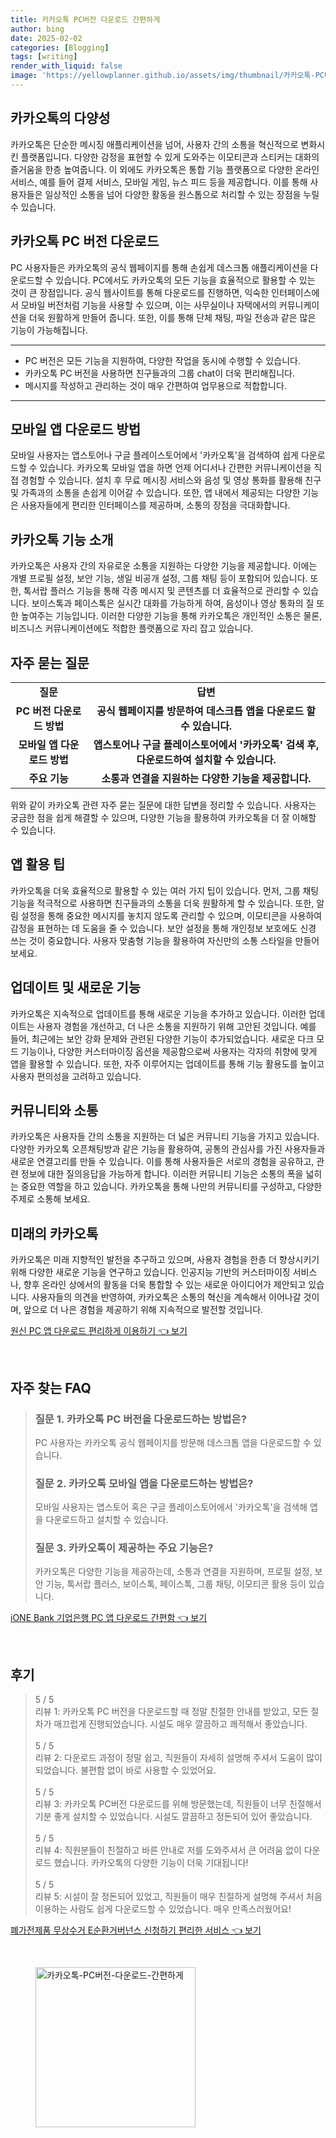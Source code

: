 ```yaml
---
title: 카카오톡 PC버전 다운로드 간편하게
author: bing
date: 2025-02-02
categories: [Blogging]
tags: [writing]
render_with_liquid: false
image: 'https://yellowplanner.github.io/assets/img/thumbnail/카카오톡-PC버전-다운로드-간편하게.webp'
---
```



<h2 id='카카오톡의 다양성'>카카오톡의 다양성</h2>

<p>카카오톡은 단순한 메시징 애플리케이션을 넘어, 사용자 간의 소통을 혁신적으로 변화시킨 플랫폼입니다. 다양한 감정을 표현할 수 있게 도와주는 이모티콘과 스티커는 대화의 즐거움을 한층 높여줍니다. 이 외에도 카카오톡은 통합 기능 플랫폼으로 다양한 온라인 서비스, 예를 들어 결제 서비스, 모바일 게임, 뉴스 피드 등을 제공합니다. 이를 통해 사용자들은 일상적인 소통을 넘어 다양한 활동을 원스톱으로 처리할 수 있는 장점을 누릴 수 있습니다.</p>

<h2 id='카카오톡 PC 버전 다운로드'>카카오톡 PC 버전 다운로드</h2>

<p>PC 사용자들은 카카오톡의 공식 웹페이지를 통해 손쉽게 데스크톱 애플리케이션을 다운로드할 수 있습니다. PC에서도 카카오톡의 모든 기능을 효율적으로 활용할 수 있는 것이 큰 장점입니다. 공식 웹사이트를 통해 다운로드를 진행하면, 익숙한 인터페이스에서 모바일 버전처럼 기능을 사용할 수 있으며, 이는 사무실이나 자택에서의 커뮤니케이션을 더욱 원활하게 만들어 줍니다. 또한, 이를 통해 단체 채팅, 파일 전송과 같은 많은 기능이 가능해집니다.</p>

<hr />

<ul>
    <li>PC 버전은 모든 기능을 지원하여, 다양한 작업을 동시에 수행할 수 있습니다.</li>
    <li>카카오톡 PC 버전을 사용하면 친구들과의 그룹 chat이 더욱 편리해집니다.</li>
    <li>메시지를 작성하고 관리하는 것이 매우 간편하여 업무용으로 적합합니다.</li>
</ul>

<hr />

<h2 id='모바일 앱 다운로드 방법'>모바일 앱 다운로드 방법</h2>

<p>모바일 사용자는 앱스토어나 구글 플레이스토어에서 '카카오톡'을 검색하여 쉽게 다운로드할 수 있습니다. 카카오톡 모바일 앱을 하면 언제 어디서나 간편한 커뮤니케이션을 직접 경험할 수 있습니다. 설치 후 무료 메시징 서비스와 음성 및 영상 통화를 활용해 친구 및 가족과의 소통을 손쉽게 이어갈 수 있습니다. 또한, 앱 내에서 제공되는 다양한 기능은 사용자들에게 편리한 인터페이스를 제공하며, 소통의 장점을 극대화합니다.</p>

<h2 id='카카오톡 기능 소개'>카카오톡 기능 소개</h2>

<p>카카오톡은 사용자 간의 자유로운 소통을 지원하는 다양한 기능을 제공합니다. 이에는 개별 프로필 설정, 보안 기능, 생일 비공개 설정, 그룹 채팅 등이 포함되어 있습니다. 또한, 톡서랍 플러스 기능을 통해 각종 메시지 및 콘텐츠를 더 효율적으로 관리할 수 있습니다. 보이스톡과 페이스톡은 실시간 대화를 가능하게 하여, 음성이나 영상 통화의 질 또한 높여주는 기능입니다. 이러한 다양한 기능을 통해 카카오톡은 개인적인 소통은 물론, 비즈니스 커뮤니케이션에도 적합한 플랫폼으로 자리 잡고 있습니다.</p>

<h2 id='자주 묻는 질문'>자주 묻는 질문</h2>

<table>
    <tr>
        <td style="text-align: center; height: 17px;"><b>질문</b></td>
        <td style="text-align: center; height: 17px;"><b>답변</b></td>
    </tr>
    <tr>
        <td style="text-align: center; height: 17px;"><b>PC 버전 다운로드 방법</b></td>
        <td style="text-align: center; height: 17px;"><b>공식 웹페이지를 방문하여 데스크톱 앱을 다운로드 할 수 있습니다.</b></td>
    </tr>
    <tr>
        <td style="text-align: center; height: 17px;"><b>모바일 앱 다운로드 방법</b></td>
        <td style="text-align: center; height: 17px;"><b>앱스토어나 구글 플레이스토어에서 '카카오톡' 검색 후, 다운로드하여 설치할 수 있습니다.</b></td>
    </tr>
    <tr>
        <td style="text-align: center; height: 17px;"><b>주요 기능</b></td>
        <td style="text-align: center; height: 17px;"><b>소통과 연결을 지원하는 다양한 기능을 제공합니다.</b></td>
    </tr>
</table>

<p>위와 같이 카카오톡 관련 자주 묻는 질문에 대한 답변을 정리할 수 있습니다. 사용자는 궁금한 점을 쉽게 해결할 수 있으며, 다양한 기능을 활용하여 카카오톡을 더 잘 이해할 수 있습니다.</p>

<h2 id='앱 활용 팁'>앱 활용 팁</h2>

<p>카카오톡을 더욱 효율적으로 활용할 수 있는 여러 가지 팁이 있습니다. 먼저, 그룹 채팅 기능을 적극적으로 사용하면 친구들과의 소통을 더욱 원활하게 할 수 있습니다. 또한, 알림 설정을 통해 중요한 메시지를 놓치지 않도록 관리할 수 있으며, 이모티콘을 사용하여 감정을 표현하는 데 도움을 줄 수 있습니다. 보안 설정을 통해 개인정보 보호에도 신경 쓰는 것이 중요합니다. 사용자 맞춤형 기능을 활용하여 자신만의 소통 스타일을 만들어 보세요.</p>

<h2 id='업데이트 및 새로운 기능'>업데이트 및 새로운 기능</h2>

<p>카카오톡은 지속적으로 업데이트를 통해 새로운 기능을 추가하고 있습니다. 이러한 업데이트는 사용자 경험을 개선하고, 더 나은 소통을 지원하기 위해 고안된 것입니다. 예를 들어, 최근에는 보안 강화 문제와 관련된 다양한 기능이 추가되었습니다. 새로운 다크 모드 기능이나, 다양한 커스터마이징 옵션을 제공함으로써 사용자는 각자의 취향에 맞게 앱을 활용할 수 있습니다. 또한, 자주 이루어지는 업데이트를 통해 기능 활용도를 높이고 사용자 편의성을 고려하고 있습니다.</p>

<h2 id='커뮤니티와 소통'>커뮤니티와 소통</h2>

<p>카카오톡은 사용자들 간의 소통을 지원하는 더 넓은 커뮤니티 기능을 가지고 있습니다. 다양한 카카오톡 오픈채팅방과 같은 기능을 활용하여, 공통의 관심사를 가진 사용자들과 새로운 연결고리를 만들 수 있습니다. 이를 통해 사용자들은 서로의 경험을 공유하고, 관련 정보에 대한 질의응답을 가능하게 합니다. 이러한 커뮤니티 기능은 소통의 폭을 넓히는 중요한 역할을 하고 있습니다. 카카오톡을 통해 나만의 커뮤니티를 구성하고, 다양한 주제로 소통해 보세요.</p>

<h2 id='미래의 카카오톡'>미래의 카카오톡</h2>

<p>카카오톡은 미래 지향적인 발전을 추구하고 있으며, 사용자 경험을 한층 더 향상시키기 위해 다양한 새로운 기능을 연구하고 있습니다. 인공지능 기반의 커스터마이징 서비스나, 향후 온라인 상에서의 활동을 더욱 통합할 수 있는 새로운 아이디어가 제안되고 있습니다. 사용자들의 의견을 반영하여, 카카오톡은 소통의 혁신을 계속해서 이어나갈 것이며, 앞으로 더 나은 경험을 제공하기 위해 지속적으로 발전할 것입니다.</p>


<p><a class="click-button" title="원신 PC 앱 다운로드 편리하게 이용하기" href="https://yellowplanner.github.io/posts/%EC%9B%90%EC%8B%A0-PC-%EC%95%B1-%EB%8B%A4%EC%9A%B4%EB%A1%9C%EB%93%9C-%ED%8E%B8%EB%A6%AC%ED%95%98%EA%B2%8C-%EC%9D%B4%EC%9A%A9%ED%95%98%EA%B8%B0/" rel="dofollow">원신 PC 앱 다운로드 편리하게 이용하기 👈 보기</a></p><br>
<h2 id='자주_찾는_FAQ'>자주 찾는 FAQ</h2>
<div itemscope="" itemtype="https://schema.org/FAQPage">
<blockquote>
<div itemscope="" itemprop="mainEntity" itemtype="https://schema.org/Question">
<h3 itemprop="name">질문 1. 카카오톡 PC 버전을 다운로드하는 방법은?</h3>
<div itemscope="" itemprop="acceptedAnswer" itemtype="https://schema.org/Answer">
<span itemprop="text">
<p>PC 사용자는 카카오톡 공식 웹페이지를 방문해 데스크톱 앱을 다운로드할 수 있습니다.</p>
</span>
</div>
</div>
<div itemscope="" itemprop="mainEntity" itemtype="https://schema.org/Question">
<h3 itemprop="name">질문 2. 카카오톡 모바일 앱을 다운로드하는 방법은?</h3>
<div itemscope="" itemprop="acceptedAnswer" itemtype="https://schema.org/Answer">
<span itemprop="text">
<p>모바일 사용자는 앱스토어 혹은 구글 플레이스토어에서 '카카오톡'을 검색해 앱을 다운로드하고 설치할 수 있습니다.</p>
</span>
</div>
</div>
<div itemscope="" itemprop="mainEntity" itemtype="https://schema.org/Question">
<h3 itemprop="name">질문 3. 카카오톡이 제공하는 주요 기능은?</h3>
<div itemscope="" itemprop="acceptedAnswer" itemtype="https://schema.org/Answer">
<span itemprop="text">
<p>카카오톡은 다양한 기능을 제공하는데, 소통과 연결을 지원하며, 프로필 설정, 보안 기능, 톡서랍 플러스, 보이스톡, 페이스톡, 그룹 채팅, 이모티콘 활용 등이 있습니다.</p>
</span>
</div>
</div>
</blockquote>
</div>
<p><a class="click-button" title="iONE Bank 기업은행 PC 앱 다운로드 간편함" href="https://yellowplanner.github.io/posts/iONE-Bank-%EA%B8%B0%EC%97%85%EC%9D%80%ED%96%89-PC-%EC%95%B1-%EB%8B%A4%EC%9A%B4%EB%A1%9C%EB%93%9C-%EA%B0%84%ED%8E%B8%ED%95%A8/" rel="dofollow">iONE Bank 기업은행 PC 앱 다운로드 간편함 👈 보기</a></p><br>
<h2 id='후기'>후기</h2>
<div itemscope itemtype="https://schema.org/Product">
  <blockquote>
  <div itemprop="review" itemscope itemtype="https://schema.org/Review">
      <div itemprop="reviewRating" itemscope itemtype="https://schema.org/Rating"> <span itemprop="ratingValue">5</span> / <span itemprop="bestRating">5</span> </div>
      <span itemprop="reviewBody">리뷰 1: 카카오톡 PC 버전을 다운로드할 때 정말 친절한 안내를 받았고, 모든 절차가 매끄럽게 진행되었습니다. 시설도 매우 깔끔하고 쾌적해서 좋았습니다.</span>
  </div>
  <br>
  <div itemprop="review" itemscope itemtype="https://schema.org/Review">
      <div itemprop="reviewRating" itemscope itemtype="https://schema.org/Rating"> <span itemprop="ratingValue">5</span> / <span itemprop="bestRating">5</span> </div>
      <span itemprop="reviewBody">리뷰 2: 다운로드 과정이 정말 쉽고, 직원들이 자세히 설명해 주셔서 도움이 많이 되었습니다. 불편함 없이 바로 사용할 수 있었어요.</span>
  </div>
  <br>
  <div itemprop="review" itemscope itemtype="https://schema.org/Review">
      <div itemprop="reviewRating" itemscope itemtype="https://schema.org/Rating"> <span itemprop="ratingValue">5</span> / <span itemprop="bestRating">5</span> </div>
      <span itemprop="reviewBody">리뷰 3: 카카오톡 PC버전 다운로드를 위해 방문했는데, 직원들이 너무 친절해서 기분 좋게 설치할 수 있었습니다. 시설도 깔끔하고 정돈되어 있어 좋았습니다.</span>
  </div>
  <br>
  <div itemprop="review" itemscope itemtype="https://schema.org/Review">
      <div itemprop="reviewRating" itemscope itemtype="https://schema.org/Rating"> <span itemprop="ratingValue">5</span> / <span itemprop="bestRating">5</span> </div>
      <span itemprop="reviewBody">리뷰 4: 직원분들이 친절하고 바른 안내로 저를 도와주셔서 큰 어려움 없이 다운로드 했습니다. 카카오톡의 다양한 기능이 더욱 기대됩니다!</span>
  </div>
  <br>
  <div itemprop="review" itemscope itemtype="https://schema.org/Review">
      <div itemprop="reviewRating" itemscope itemtype="https://schema.org/Rating"> <span itemprop="ratingValue">5</span> / <span itemprop="bestRating">5</span> </div>
      <span itemprop="reviewBody">리뷰 5: 시설이 잘 정돈되어 있었고, 직원들이 매우 친절하게 설명해 주셔서 처음 이용하는 사람도 쉽게 다운로드할 수 있었습니다. 매우 만족스러웠어요!</span>
  </div>
  </blockquote>
</div>
<p><a class="click-button" title="폐가전제품 무상수거 E순환거버넌스 신청하기 편리한 서비스" href="https://yellowplanner.github.io/posts/%ED%8F%90%EA%B0%80%EC%A0%84%EC%A0%9C%ED%92%88-%EB%AC%B4%EC%83%81%EC%88%98%EA%B1%B0-E%EC%88%9C%ED%99%98%EA%B1%B0%EB%B2%84%EB%84%8C%EC%8A%A4-%EC%8B%A0%EC%B2%AD%ED%95%98%EA%B8%B0-%ED%8E%B8%EB%A6%AC%ED%95%9C-%EC%84%9C%EB%B9%84%EC%8A%A4/" rel="dofollow">폐가전제품 무상수거 E순환거버넌스 신청하기 편리한 서비스 👈 보기</a></p><br>
<figure class="image"><img src="https://yellowplanner.github.io/assets/img/thumbnail/카카오톡-PC버전-다운로드-간편하게.webp" alt="카카오톡-PC버전-다운로드-간편하게" width="256" height="256"></figure>